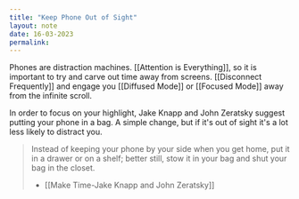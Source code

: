 ```yaml
---
title: "Keep Phone Out of Sight"
layout: note
date: 16-03-2023
permalink:
---
```


Phones are distraction machines. [[Attention is Everything]], so it is important to try and carve out time away from screens. [[Disconnect Frequently]] and engage you [[Diffused Mode]] or [[Focused Mode]] away from the infinite scroll.

In order to focus on your highlight, Jake Knapp and John Zeratsky suggest putting your phone in a bag. A simple change, but if it's out of sight it's a lot less likely to distract you.

> Instead of keeping your phone by your side when you get home, put it in a drawer or on a shelf; better still, stow it in your bag and shut your bag in the closet.
> - [[Make Time-Jake Knapp and John Zeratsky]]